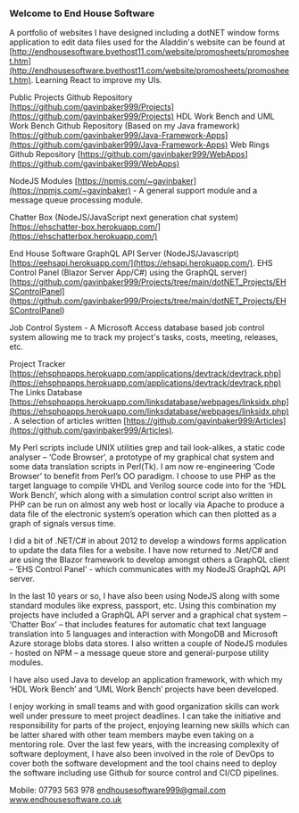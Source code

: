 ### Welcome to End House Software

A portfolio of websites I have designed including a dotNET window forms application to edit data files used for the Aladdin's website can be found at [http://endhousesoftware.byethost11.com/website/promosheets/promosheet.htm](http://endhousesoftware.byethost11.com/website/promosheets/promosheet.htm). Learning React to improve my UIs.

Public Projects Github Repository [https://github.com/gavinbaker999/Projects](https://github.com/gavinbaker999/Projects)
HDL Work Bench and UML Work Bench Github Repository (Based on my Java framework) [https://github.com/gavinbaker999/Java-Framework-Apps](https://github.com/gavinbaker999/Java-Framework-Apps)
Web Rings Github Repository [https://github.com/gavinbaker999/WebApps](https://github.com/gavinbaker999/WebApps)

NodeJS Modules [https://npmjs.com/~gavinbaker](https://npmjs.com/~gavinbaker) - A general support module and a message queue processing module.

Chatter Box (NodeJS/JavaScript next generation chat system) [https://ehschatter-box.herokuapp.com/](https://ehschatterbox.herokuapp.com/)

End House Software GraphQL API Server (NodeJS/Javascript) [https://eehsapi.herokuapp.com/](https://ehsapi.herokuapp.com/). EHS Control Panel (Blazor Server App/C#) using the GraphQL server) [https://github.com/gavinbaker999/Projects/tree/main/dotNET_Projects/EHSControlPanel] (https://github.com/gavinbaker999/Projects/tree/main/dotNET_Projects/EHSControlPanel)

Job Control System - A Microsoft Access database based job control system allowing me to track my project's tasks, costs, meeting, releases, etc.

Project Tracker [https://ehsphpapps.herokuapp.com/applications/devtrack/devtrack.php](https://ehsphpapps.herokuapp.com/applications/devtrack/devtrack.php) The Links Database [https://ehsphpapps.herokuapp.com/linksdatabase/webpages/linksidx.php](https://ehsphpapps.herokuapp.com/linksdatabase/webpages/linksidx.php). A selection of articles written [https://github.com/gavinbaker999/Articles](https://github.com/gavinbaker999/Articles).

My Perl scripts include UNIX utilities grep and tail look-alikes, a static code analyser – ‘Code Browser’, a prototype of my graphical chat system and some data translation scripts in Perl(Tk). I am now re-engineering ‘Code Browser’ to benefit from Perl’s OO paradigm. I choose to use PHP as the target language to compile VHDL and Verilog source code into for the ‘HDL Work Bench’, which along with a simulation control script also written in PHP can be run on almost any web host or locally via Apache to produce a data file of the electronic system’s operation which can then plotted as a graph of signals versus time.

I did a bit of .NET/C# in about 2012 to develop a windows forms application to update the data files for a website. I have now returned to .Net/C# and are using the Blazor framework to develop amongst others a GraphQL client – ‘EHS Control Panel’ - which communicates with my NodeJS GraphQL API server.

In the last 10 years or so, I have also been using NodeJS along with some standard modules like express, passport, etc. Using this combination my projects have included a GraphQL API server and a graphical chat system – ‘Chatter Box’ – that includes features for automatic chat text language translation into 5 languages and interaction with MongoDB and Microsoft Azure storage blobs data stores. I also written a couple of NodeJS modules - hosted on NPM – a message queue store and general-purpose utility modules.

I have also used Java to develop an application framework, with which my ‘HDL Work Bench’ and ‘UML Work Bench’ projects have been developed.

I enjoy working in small teams and with good organization skills can work well under pressure to meet project deadlines. I can take the initiative and responsibility for  parts of the project, enjoying learning new skills which can be latter shared with other team members maybe even taking on a mentoring role. Over the last few years, with the increasing complexity of software deployment, I have also been involved in  the role of DevOps to cover both the software development and the tool chains need to deploy the software including use Github for source control and CI/CD pipelines.

Mobile: 07793 563 978
endhousesoftware999@gmail.com
www.endhousesoftware.co.uk
